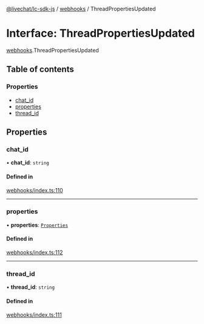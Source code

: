 [@livechat/lc-sdk-js](../README.md) / [webhooks](../modules/webhooks.md) / ThreadPropertiesUpdated

# Interface: ThreadPropertiesUpdated

[webhooks](../modules/webhooks.md).ThreadPropertiesUpdated

## Table of contents

### Properties

- [chat\_id](webhooks.ThreadPropertiesUpdated.md#chat_id)
- [properties](webhooks.ThreadPropertiesUpdated.md#properties)
- [thread\_id](webhooks.ThreadPropertiesUpdated.md#thread_id)

## Properties

### chat\_id

• **chat\_id**: `string`

#### Defined in

[webhooks/index.ts:110](https://github.com/livechat/lc-sdk-js/blob/d267eeb/src/webhooks/index.ts#L110)

___

### properties

• **properties**: [`Properties`](webhooks_structures_structures.Properties.md)

#### Defined in

[webhooks/index.ts:112](https://github.com/livechat/lc-sdk-js/blob/d267eeb/src/webhooks/index.ts#L112)

___

### thread\_id

• **thread\_id**: `string`

#### Defined in

[webhooks/index.ts:111](https://github.com/livechat/lc-sdk-js/blob/d267eeb/src/webhooks/index.ts#L111)
